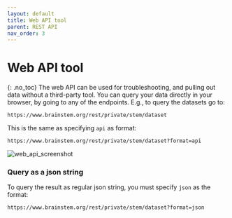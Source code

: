 ```yaml
---
layout: default
title: Web API tool
parent: REST API
nav_order: 3
---
```

# Web API tool
{: .no_toc}
The web API can be used for troubleshooting, and pulling out data without a third-party tool. You can query your data directly in your browser, by going to any of the endpoints. E.g., to query the datasets go to:
```
https://www.brainstem.org/rest/private/stem/dataset
```
This is the same as specifying `api` as format:
```
https://www.brainstem.org/rest/private/stem/dataset?format=api
```

![web_api_screenshot](https://petersenpeter.github.io/brainstem_support/assets/images/web_api_screenshot.png)

### Query as a json string
To query the result as regular json string, you must specify `json` as the format:
```
https://www.brainstem.org/rest/private/stem/dataset?format=json
```
